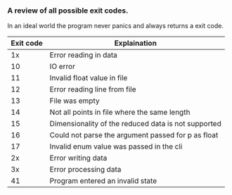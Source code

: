 ### A review of all possible exit codes.

In an ideal world the program never panics and always returns a exit code.

| Exit code | Explaination |
| -- | -- |
| 1x | Error reading in data |
| 10 | IO error |
| 11 | Invalid float value in file |
| 12 | Error reading line from file |
| 13 | File was empty |
| 14 | Not all points in file where the same length |
| 15 | Dimensionality of the reduced data is not supported |
| 16 | Could not parse the argument passed for p as float |
| 17 | Invalid enum value was passed in the cli |
| 2x | Error writing data |
| 3x | Error processing data |
| 41 | Program entered an invalid state |
